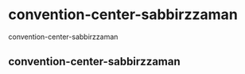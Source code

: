 # convention-center-sabbirzzaman
convention-center-sabbirzzaman

<h2 href="https://forever-convention-center.netlify.app/">convention-center-sabbirzzaman</h2>
